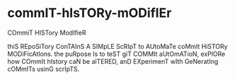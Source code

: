 # commIT-hIsTORy-mODifIEr
COmmiT HISTory ModIfieR

thiS REpoSiTory ConTAInS A SIMpLE ScRIpT to AUtoMaTe coMmIt HiSTORy MODiFicAtIons. the puRpose Is to teST giT COMMIt aUtOmATioN, exPlORe how COmmIt hIstory caN be alTERED, anD EXperimenT wIth GeNeratIng cOMmITs usinG scrIpTS.

